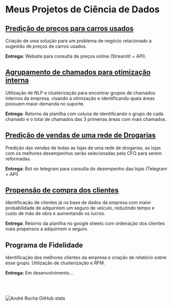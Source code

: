# Meus Projetos de Ciência de Dados

## [Predição de preços para carros usados](https://github.com/andrerochads/andrerochads.git)
Criação de uma solução para um problema de negócio relacionado a sugestão de preços de carros usados.

**Entrega:** Website para consulta de preços online (Streamlit + API).

## [Agrupamento de chamados para otimização interna](https://github.com/andrerochads/agrupando_chamados_nlp_cluster)
Utilização de NLP e clusterização para encontrar grupos de chamados internos da empresa, visando a otimização e identificando quais áreas possuem maior demanda no suporte.

**Entrega**: Retorno da planilha com coluna de identificando o grupo de cada chamado e o total de chamados das 3 primeiras áreas com mais chamados.

## [Predição de vendas de uma rede de Drogarias](https://github.com/andrerochads/Sales_Prediction_for_Drugstore_Chain)
Predição das vendas de todas as lojas de uma rede de drogarias, as lojas com os melhores desempenhos serão selecionadas pelo CFO para serem reformadas.

**Entrega**: Bot no telegram para consulta do desempenho das lojas (Telegram + API)

## [Propensão de compra dos clientes](https://github.com/andrerochads/health_insurance_cross_sell)
Identificação de clientes já na base de dados da empresa com maior probabilidade de adquirirem um seguro de veículo, reduzindo tempo e custo de mão de obra e aumentando os lucros.

**Entrega**: Retorno da planilha no google sheets com ordenação dos clientes mais propensos a adquirirem o seguro.

## Programa de Fidelidade
Identificação dos melhores clientes da empresa e criação de relatório sobre esse grupo. Utilização de clusterização e RFM.

**Entrega:** Em desenvolvimento...

<br>
<br>

![André Rocha GitHub stats](https://github-readme-stats.vercel.app/api?username=andrerochads&show_icons=true&theme=gruvbox)